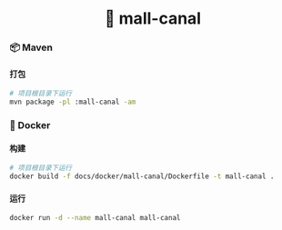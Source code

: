 <h1 align="center">🏪 mall-canal</h1>

### 📦 Maven

#### 打包

```bash
# 项目根目录下运行
mvn package -pl :mall-canal -am
```

### 🐳 Docker

#### 构建

```bash
# 项目根目录下运行
docker build -f docs/docker/mall-canal/Dockerfile -t mall-canal .
```

#### 运行

```bash
docker run -d --name mall-canal mall-canal
```
